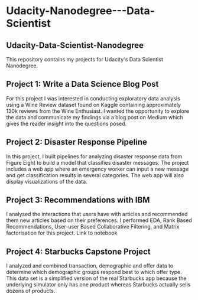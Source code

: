 # Udacity-Nanodegree---Data-Scientist

## Udacity-Data-Scientist-Nanodegree
This repository contains my projects for Udacity's Data Scientist Nanodegree.

## Project 1: Write a Data Science Blog Post
For this project I was interested in conducting exploratory data analysis using a Wine Review dataset found on Kaggle containing approximately 130k reviews from the Wine Enthusiast. I wanted the opportunity to explore the data and communicate my findings via a blog post on Medium which gives the reader insight into the questions posed.

## Project 2: Disaster Response Pipeline
In this project, I built pipelines for analyzing disaster response data from Figure Eight to build a model that classifies disaster messages. The project includes a web app where an emergency worker can input a new message and get classification results in several categories. The web app will also display visualizations of the data.

## Project 3: Recommendations with IBM
I analysed the interactions that users have with articles and recommended them new articles based on their preferences. I performed EDA, Rank Based Recommendations, User-user Based Collaborative Filtering, and Matrix factorisation for this project.
Link to notebook

## Project 4: Starbucks Capstone Project
I analyzed and combined transaction, demographic and offer data to determine which demographic groups respond best to which offer type. This data set is a simplified version of the real Starbucks app because the underlying simulator only has one product whereas Starbucks actually sells dozens of products.
